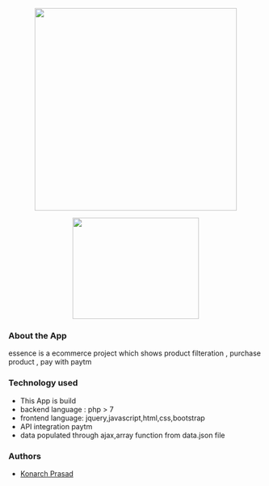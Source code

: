 <p align="center"><a href="https://essence-ecomm-filter.herokuapp.com/resource/view/shop/" target="_blank"><img src="https://res.cloudinary.com/dj6zxiysv/image/upload/v1644407136/port1_zmylpb.png" width="400"></a></p>
<p align="center">
<img src="https://encrypted-tbn0.gstatic.com/images?q=tbn:ANd9GcQnMzihgnhkFc6PaPOtSr-1irfRORGHRSeJeA&usqp=CAU" width="250px" height="200px">
</p>


### About the App

essence is a ecommerce project which shows product filteration , purchase product , pay with paytm

### Technology used

-   This App is build 
-   backend language : php > 7
-   frontend language: jquery,javascript,html,css,bootstrap
-   API integration paytm
-   data populated through ajax,array function from data.json file

 ### Authors
- [Konarch Prasad ](https://github.com/konarch-dev)
